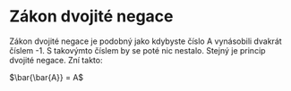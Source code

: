 # Zákon dvojité negace
Zákon dvojité negace je podobný jako kdybyste číslo A vynásobili dvakrát číslem -1. S takovýmto číslem by se poté nic nestalo. Stejný je princip dvojité negace. Zní takto:

$\bar{\bar{A}} = A$